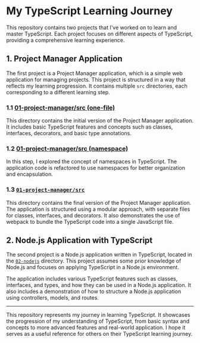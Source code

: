 # My TypeScript Learning Journey

This repository contains two projects that I've worked on to learn and master TypeScript. Each project focuses on different aspects of TypeScript, providing a comprehensive learning experience.

## 1. Project Manager Application

The first project is a Project Manager application, which is a simple web application for managing projects. This project is structured in a way that reflects my learning progression. It contains multiple `src` directories, each corresponding to a different learning step.

### 1.1 [01-project-manager/src (one-file)](01-project-manager/src%20(one-file))

This directory contains the initial version of the Project Manager application. It includes basic TypeScript features and concepts such as classes, interfaces, decorators, and basic type annotations.

### 1.2 [01-project-manager/src (namespace)](01-project-manager/src%20(namespace))

In this step, I explored the concept of namespaces in TypeScript. The application code is refactored to use namespaces for better organization and encapsulation.

### 1.3 [`01-project-manager/src`](01-project-manager/src)

This directory contains the final version of the Project Manager application. The application is structured using a modular approach, with separate files for classes, interfaces, and decorators. It also demonstrates the use of webpack to bundle the TypeScript code into a single JavaScript file.

## 2. Node.js Application with TypeScript

The second project is a Node.js application written in TypeScript, located in the [`02-nodejs`](02-nodejs) directory. This project assumes some prior knowledge of Node.js and focuses on applying TypeScript in a Node.js environment.

The application includes various TypeScript features such as classes, interfaces, and types, and how they can be used in a Node.js application. It also includes a demonstration of how to structure a Node.js application using controllers, models, and routes.

---

This repository represents my journey in learning TypeScript. It showcases the progression of my understanding of TypeScript, from basic syntax and concepts to more advanced features and real-world application. I hope it serves as a useful reference for others on their TypeScript learning journey.